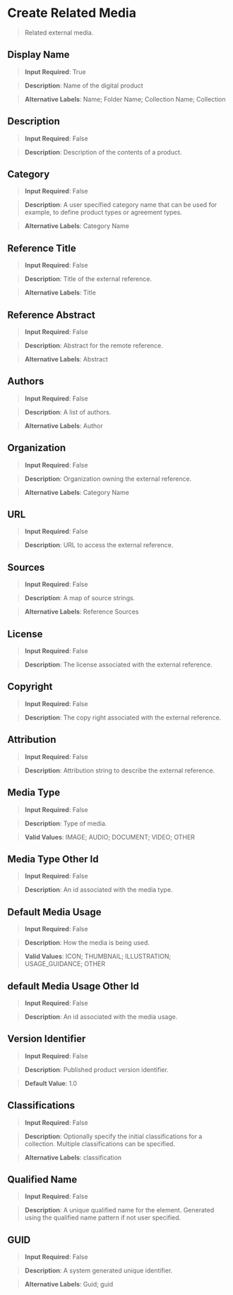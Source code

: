 # Create Related Media
>	Related external media.

## Display Name
>	**Input Required**: True

>	**Description**: Name of the digital product

>	**Alternative Labels**: Name; Folder Name; Collection Name; Collection


## Description
>	**Input Required**: False

>	**Description**: Description of the contents of a product.


## Category
>	**Input Required**: False

>	**Description**: A user specified category name that can be used for example, to define product types or agreement types.

>	**Alternative Labels**: Category Name


## Reference Title
>	**Input Required**: False

>	**Description**: Title of the external reference.

>	**Alternative Labels**: Title


## Reference Abstract
>	**Input Required**: False

>	**Description**: Abstract for the remote reference.

>	**Alternative Labels**: Abstract


## Authors
>	**Input Required**: False

>	**Description**: A list of authors.

>	**Alternative Labels**: Author


## Organization
>	**Input Required**: False

>	**Description**: Organization owning the external reference.

>	**Alternative Labels**: Category Name


## URL
>	**Input Required**: False

>	**Description**: URL to access the external reference.


## Sources
>	**Input Required**: False

>	**Description**: A map of source strings.

>	**Alternative Labels**: Reference Sources


## License
>	**Input Required**: False

>	**Description**: The license associated with the external reference.


## Copyright
>	**Input Required**: False

>	**Description**: The copy right associated with the external reference.


## Attribution
>	**Input Required**: False

>	**Description**: Attribution string to describe the external reference.


## Media Type
>	**Input Required**: False

>	**Description**: Type of media.

>	**Valid Values**: IMAGE; AUDIO; DOCUMENT; VIDEO; OTHER


## Media Type Other Id
>	**Input Required**: False

>	**Description**: An id associated with the media type.


## Default Media Usage
>	**Input Required**: False

>	**Description**: How the media is being used.

>	**Valid Values**: ICON; THUMBNAIL; ILLUSTRATION; USAGE_GUIDANCE; OTHER


## default Media Usage Other Id
>	**Input Required**: False

>	**Description**: An id associated with the media usage.


## Version Identifier
>	**Input Required**: False

>	**Description**: Published product version identifier.

>	**Default Value**: 1.0


## Classifications
>	**Input Required**: False

>	**Description**: Optionally specify the initial classifications for a collection. Multiple classifications can be specified. 

>	**Alternative Labels**: classification


## Qualified Name
>	**Input Required**: False

>	**Description**: A unique qualified name for the element. Generated using the qualified name pattern  if not user specified.


## GUID
>	**Input Required**: False

>	**Description**: A system generated unique identifier.

>	**Alternative Labels**: Guid; guid


